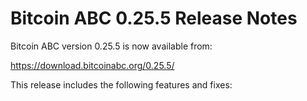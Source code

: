 # Bitcoin ABC 0.25.5 Release Notes

Bitcoin ABC version 0.25.5 is now available from:

  <https://download.bitcoinabc.org/0.25.5/>

This release includes the following features and fixes:
